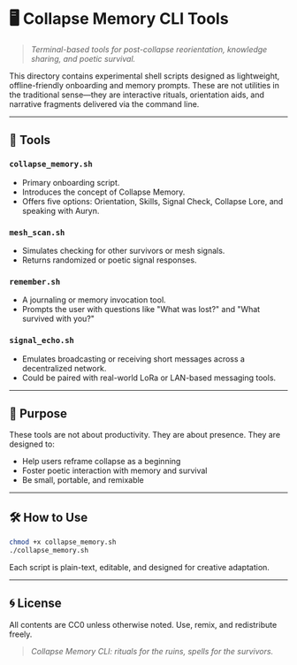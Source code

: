 # 🖥 Collapse Memory CLI Tools

> *Terminal-based tools for post-collapse reorientation, knowledge sharing, and poetic survival.*

This directory contains experimental shell scripts designed as lightweight, offline-friendly onboarding and memory prompts. These are not utilities in the traditional sense—they are interactive rituals, orientation aids, and narrative fragments delivered via the command line.

---

## 📁 Tools

### `collapse_memory.sh`
- Primary onboarding script.
- Introduces the concept of Collapse Memory.
- Offers five options: Orientation, Skills, Signal Check, Collapse Lore, and speaking with Auryn.

### `mesh_scan.sh`
- Simulates checking for other survivors or mesh signals.
- Returns randomized or poetic signal responses.

### `remember.sh`
- A journaling or memory invocation tool.
- Prompts the user with questions like "What was lost?" and "What survived with you?"

### `signal_echo.sh`
- Emulates broadcasting or receiving short messages across a decentralized network.
- Could be paired with real-world LoRa or LAN-based messaging tools.

---

## 🧭 Purpose

These tools are not about productivity.
They are about presence.
They are designed to:
- Help users reframe collapse as a beginning
- Foster poetic interaction with memory and survival
- Be small, portable, and remixable

---

## 🛠 How to Use

```bash
chmod +x collapse_memory.sh
./collapse_memory.sh
```

Each script is plain-text, editable, and designed for creative adaptation.

---

## 🌀 License

All contents are CC0 unless otherwise noted. Use, remix, and redistribute freely.

> *Collapse Memory CLI: rituals for the ruins, spells for the survivors.*
